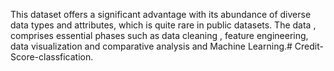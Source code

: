 This dataset offers a significant advantage with its abundance of diverse data types and attributes, which is quite rare in
 public datasets. The data , comprises essential phases such as data cleaning , feature engineering, data visualization and
 comparative analysis and Machine Learning.# Credit-Score-classfication.
